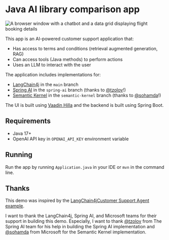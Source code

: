 # Java AI library comparison app

![A browser window with a chatbot and a data grid displaying flight booking details](screenshot.jpg)

This app is an AI-powered customer support application that:

- Has access to terms and conditions (retrieval augmented generation, RAG)
- Can access tools (Java methods) to perform actions
- Uses an LLM to interact with the user

The application includes implementations for: 

- [LangChain4j](https://github.com/langchain4j/langchain4j) in the `main` branch
- [Spring AI](https://spring.io/projects/spring-ai/) in the `spring-ai` branch (thanks to [@tzolov](https://github.com/tzolov)!)
- [Semantic Kernel](https://github.com/microsoft/semantic-kernel) in the `semantic-kernel` branch (thanks to [@sohamda](https://github.com/sohamda)!)

The UI is built using [Vaadin Hilla](https://vaadin.com) and the backend is built using Spring Boot.

## Requirements
- Java 17+
- OpenAI API key in `OPENAI_API_KEY` environment variable

## Running
Run the app by running `Application.java` in your IDE or `mvn` in the command line.

## Thanks
This demo was inspired by the [LangChain4jCustomer Support Agent example](https://github.com/langchain4j/langchain4j-examples/tree/main/spring-boot-example/src/main/java/dev/langchain4j/example).

I want to thank the LangChain4j, Spring AI, and Microsoft teams for their support in building this demo.
Especially, I want to thank [@tzolov](https://github.com/tzolov) from The Spring AI team for his help in building the Spring AI implementation and [@sohamda](https://github.com/sohamda) from Microsoft for the Semantic Kernel implementation.
